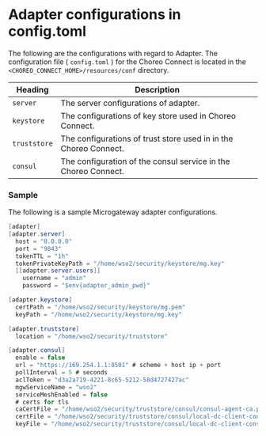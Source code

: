 # Adapter configurations in config.toml

The following are the configurations with regard to Adapter. The configuration file ( `config.toml` ) for the Choreo Connect is located in the `<CHOREO_CONNECT_HOME>/resources/conf` directory.

|Heading|Description|
|-----------|-----------|
|`server`  | The server configurations of adapter.|
|`keystore`  | The configurations of key store used in Choreo Connect.|
|`truststore`| The configurations of trust store used in in the Choreo Connect.|
|`consul` | The configuration of the consul service in the Choreo Connect. |

### Sample

The following is a sample Microgateway adapter configurations.

``` java
[adapter]
[adapter.server]
  host = "0.0.0.0"
  port = "9843"
  tokenTTL = "1h"
  tokenPrivateKeyPath = "/home/wso2/security/keystore/mg.key"
  [[adapter.server.users]]
    username = "admin"
    password = "$env{adapter_admin_pwd}"

[adapter.keystore]
  certPath = "/home/wso2/security/keystore/mg.pem"
  keyPath = "/home/wso2/security/keystore/mg.key"

[adapter.truststore]
  location = "/home/wso2/security/truststore"

[adapter.consul]
  enable = false
  url = "https://169.254.1.1:8501" # scheme + host ip + port
  pollInterval = 5 # seconds
  aclToken = "d3a2a719-4221-8c65-5212-58d4727427ac"
  mgwServiceName = "wso2"
  serviceMeshEnabled = false
  # certs for tls
  caCertFile = "/home/wso2/security/truststore/consul/consul-agent-ca.pem"
  certFile = "/home/wso2/security/truststore/consul/local-dc-client-consul-0.pem"
  keyFile = "/home/wso2/security/truststore/consul/local-dc-client-consul-0-key.pem"

```
